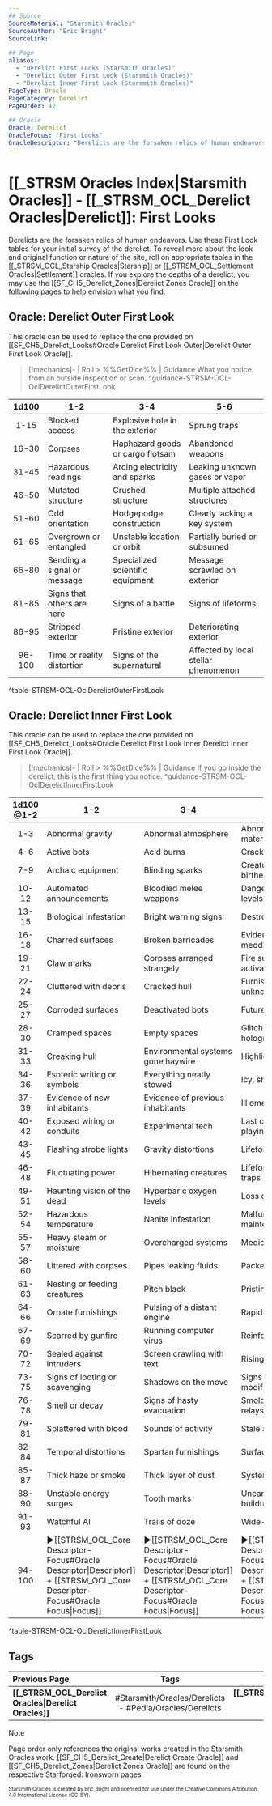 ```yaml
---
## Source
SourceMaterial: "Starsmith Oracles"
SourceAuthor: "Eric Bright"
SourceLink: 

## Page
aliases:
  - "Derelict First Looks (Starsmith Oracles)"
  - "Derelict Outer First Look (Starsmith Oracles)"
  - "Derelict Inner First Look (Starsmith Oracles)"
PageType: Oracle
PageCategory: Derelict
PageOrder: 42

## Oracle
Oracle: Derelict
OracleFocus: "First Looks"
OracleDescriptor: "Derelicts are the forsaken relics of human endeavors. Use these First Look tables for your initial survey of the derelict."
---
```

# [[_STRSM Oracles Index|Starsmith Oracles]] - [[_STRSM_OCL_Derelict Oracles|Derelict]]: First Looks
Derelicts are the forsaken relics of human endeavors. Use these First Look tables for your initial survey of the derelict. To reveal more about the look and original function or nature of the site, roll on appropriate tables in the [[_STRSM_OCL_Starship Oracles|Starship]]  or [[_STRSM_OCL_Settlement Oracles|Settlement]] oracles. If you explore the depths of a derelict, you may use the [[SF_CH5_Derelict_Zones|Derelict Zones Oracle]] on the following pages to help envision what you find.

## Oracle: Derelict Outer First Look
This oracle can be used to replace the one provided on [[SF_CH5_Derelict_Looks#Oracle Derelict First Look Outer|Derelict Outer First Look Oracle]].

> [!mechanics]- | Roll > %%GetDice%% | Guidance
> What you notice from an outside inspection or scan. ^guidance-STRSM-OCL-OclDerelictOuterFirstLook

| 1d100 | 1-2 | 3-4 | 5-6 |
| :---: | --- | --- | --- |
| 1-15 | Blocked access | Explosive hole in the exterior | Sprung traps |
| 16-30 | Corpses | Haphazard goods or cargo flotsam | Abandoned weapons |
| 31-45 | Hazardous readings | Arcing electricity and sparks | Leaking unknown gases or vapor |
| 46-50 | Mutated structure | Crushed structure | Multiple attached structures |
| 51-60 | Odd orientation | Hodgepodge construction | Clearly lacking a key system |
| 61-65 | Overgrown or entangled | Unstable location or orbit | Partially buried or subsumed |
| 66-80 | Sending a signal or message | Specialized scientific equipment | Message scrawled on exterior |
| 81-85 | Signs that others are here | Signs of a battle | Signs of lifeforms |
| 86-95 | Stripped exterior | Pristine exterior | Deteriorating exterior |
| 96-100 | Time or reality distortion | Signs of the supernatural | Affected by local stellar phenomenon |
^table-STRSM-OCL-OclDerelictOuterFirstLook

## Oracle: Derelict Inner First Look
This oracle can be used to replace the one provided on [[SF_CH5_Derelict_Looks#Oracle Derelict First Look Inner|Derelict Inner First Look Oracle]].

> [!mechanics]- | Roll > %%GetDice%% | Guidance
> If you go inside the derelict, this is the first thing you notice. ^guidance-STRSM-OCL-OclDerelictInnerFirstLook

| 1d100 @1-2 | 1-2 | 3-4 | 5-6 |
| :---: | --- | --- | --- |
| 1-3 | Abnormal gravity | Abnormal atmosphere | Abnormal structure material |
| 4-6 | Active bots | Acid burns | Cracks venting gas |
| 7-9 | Archaic equipment | Blinding sparks | Creatures being birthed |
| 10-12 | Automated announcements | Bloodied melee weapons | Dangerous radiation levels |
| 13-15 | Biological infestation | Bright warning signs | Destroyed bots |
| 16-18 | Charred surfaces | Broken barricades | Evidence of faction meddling |
| 19-21 | Claw marks | Corpses arranged strangely | Fire suppression activated |
| 22-24 | Cluttered with debris | Cracked hull | Furnishings to fit unknown biology |
| 25-27 | Corroded surfaces | Deactivated bots | Future tech |
| 28-30 | Cramped spaces | Empty spaces | Glitching welcome hologram |
| 31-33 | Creaking hull | Environmental systems gone haywire | Highlighted pathways |
| 34-36 | Esoteric writing or symbols | Everything neatly stowed | Icy, shattered remains |
| 37-39 | Evidence of new inhabitants | Evidence of previous inhabitants | Ill omen |
| 40-42 | Exposed wiring or conduits | Experimental tech | Last captain's log playing on a loop |
| 43-45 | Flashing strobe lights | Gravity distortions | Lifeform spoor |
| 46-48 | Fluctuating power | Hibernating creatures | Lifeforms caught in traps |
| 49-51 | Haunting vision of the dead | Hyperbaric oxygen levels | Loss of atmosphere |
| 52-54 | Hazardous temperature | Nanite infestation | Malfunctioning maintenance bots |
| 55-57 | Heavy steam or moisture | Overcharged systems | Medical quarantine |
| 58-60 | Littered with corpses | Pipes leaking fluids | Packed cargo pods |
| 61-63 | Nesting or feeding creatures | Pitch black | Pristine surfaces |
| 64-66 | Ornate furnishings | Pulsing of a distant engine | Rapid pressure shifts |
| 67-69 | Scarred by gunfire | Running computer virus | Reinforced hull |
| 70-72 | Sealed against intruders | Screen crawling with text | Rising waters |
| 73-75 | Signs of looting or scavenging | Shadows on the move | Signs of hasty modifications |
| 76-78 | Smell or decay | Signs of hasty evacuation | Smoldering power relays |
| 79-81 | Splattered with blood | Sounds of activity | Stale atmosphere |
| 82-84 | Temporal distortions | Spartan furnishings | Surfaces iced over |
| 85-87 | Thick haze or smoke | Thick layer of dust | System malfunctions |
| 88-90 | Unstable energy surges | Tooth marks | Uncanny mineral buildup |
| 91-93 | Watchful AI | Trails of ooze | Wide-open spaces |
| 94-100 | ▶[[STRSM_OCL_Core Descriptor-Focus#Oracle Descriptor\|Descriptor]] + [[STRSM_OCL_Core Descriptor-Focus#Oracle Focus\|Focus]] | ▶[[STRSM_OCL_Core Descriptor-Focus#Oracle Descriptor\|Descriptor]] + [[STRSM_OCL_Core Descriptor-Focus#Oracle Focus\|Focus]] | ▶[[STRSM_OCL_Core Descriptor-Focus#Oracle Descriptor\|Descriptor]] + [[STRSM_OCL_Core Descriptor-Focus#Oracle Focus\|Focus]] |
^table-STRSM-OCL-OclDerelictInnerFirstLook

## Tags
| Previous Page | Tags | Next Page | 
| :--- | :---: | ---: |
| **[[_STRSM_OCL_Derelict Oracles\|Derelict Oracles]]** | #Starsmith/Oracles/Derelicts - #Pedia/Oracles/Derelicts | **[[_STRSM_OCL_District Oracles\|District Oracles]]** |

> [!note]
> Page order only references the original works created in the Starsmith Oracles work. [[SF_CH5_Derelict_Create|Derelict Create Oracle]] and [[SF_CH5_Derelict_Zones|Derelict Zones Oracle]] are found on the respective Starforged: Ironsworn pages.

<font size=-2>Starsmith Oracles is created by Eric Bright and licensed for use under the Creative Commons Attribution 4.0 International License (CC-BY).</font>